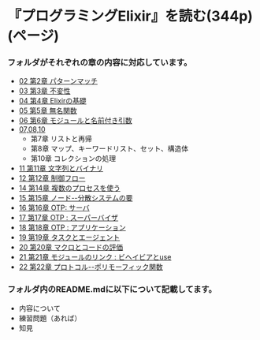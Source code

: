# 『プログラミングElixir』を読む(344p)(ページ)

### フォルダがそれぞれの章の内容に対応しています。
* [02 第2章 パターンマッチ](https://github.com/yuta0428/mixaca2018_yyy/tree/elixir/02)
* [03 第3章 不変性](https://github.com/yuta0428/mixaca2018_yyy/tree/elixir/03)
* [04 第4章 Elixirの基礎](https://github.com/yuta0428/mixaca2018_yyy/tree/elixir/04)
* [05 第5章 無名関数](https://github.com/yuta0428/mixaca2018_yyy/tree/elixir/05)
* [06 第6章 モジュールと名前付き引数](https://github.com/yuta0428/mixaca2018_yyy/tree/elixir/06)
* [07,08,10](https://github.com/yuta0428/mixaca2018_yyy/tree/elixir/07%2C08%2C10)
  * 第7章 リストと再帰
  * 第8章 マップ、キーワードリスト、セット、構造体 
  * 第10章 コレクションの処理 
* [11 第11章 文字列とバイナリ](https://github.com/yuta0428/mixaca2018_yyy/tree/elixir/11)
* [12 第12章 制御フロー](https://github.com/yuta0428/mixaca2018_yyy/tree/elixir/12)
* [14 第14章 複数のプロセスを使う](https://github.com/yuta0428/mixaca2018_yyy/tree/elixir/14)
* [15 第15章 ノード--分散システムの要](https://github.com/yuta0428/mixaca2018_yyy/tree/elixir/15)
* [16 第16章 OTP: サーバ](https://github.com/yuta0428/mixaca2018_yyy/tree/elixir/16)
* [17 第17章 OTP : スーパーバイザ](https://github.com/yuta0428/mixaca2018_yyy/tree/elixir/17)
* [18 第18章 OTP : アプリケーション](https://github.com/yuta0428/mixaca2018_yyy/tree/elixir/18)
* [19 第19章 タスクとエージェント](https://github.com/yuta0428/mixaca2018_yyy/tree/elixir/19)
* [20 第20章 マクロとコードの評価](https://github.com/yuta0428/mixaca2018_yyy/tree/elixir/20)
* [21 第21章 モジュールのリンク : ビヘイビアとuse](https://github.com/yuta0428/mixaca2018_yyy/tree/elixir/21)
* [22 第22章 プロトコル--ポリモーフィック関数 ](https://github.com/yuta0428/mixaca2018_yyy/tree/elixir/22)


### フォルダ内のREADME.mdに以下について記載してます。
* 内容について
* 練習問題（あれば）
* 知見
